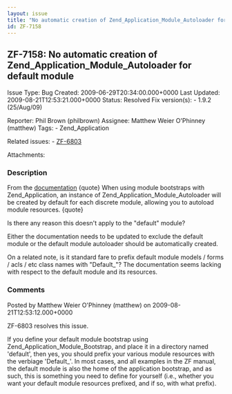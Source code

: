 ```yaml
---
layout: issue
title: "No automatic creation of Zend_Application_Module_Autoloader for default module"
id: ZF-7158
---
```


ZF-7158: No automatic creation of Zend\_Application\_Module\_Autoloader for default module
------------------------------------------------------------------------------------------

 Issue Type: Bug Created: 2009-06-29T20:34:00.000+0000 Last Updated: 2009-08-21T12:53:21.000+0000 Status: Resolved Fix version(s): - 1.9.2 (25/Aug/09)
 
 Reporter:  Phil Brown (philbrown)  Assignee:  Matthew Weier O'Phinney (matthew)  Tags: - Zend\_Application
 
 Related issues: - [ZF-6803](/issues/browse/ZF-6803)
 
 Attachments: 
### Description

From the [documentation](http://framework.zend.com/manual/en/zend.loader.autoloader-resource.html#zend.loader.autoloader-resource.module) {quote} When using module bootstraps with Zend\_Application, an instance of Zend\_Application\_Module\_Autoloader will be created by default for each discrete module, allowing you to autoload module resources. {quote}

Is there any reason this doesn't apply to the "default" module?

Either the documentation needs to be updated to exclude the default module or the default module autoloader should be automatically created.

On a related note, is it standard fare to prefix default module models / forms / acls / etc class names with "Default\_"? The documentation seems lacking with respect to the default module and its resources.

 

 

### Comments

Posted by Matthew Weier O'Phinney (matthew) on 2009-08-21T12:53:12.000+0000

ZF-6803 resolves this issue.

If you define your default module bootstrap using Zend\_Application\_Module\_Bootstrap, and place it in a directory named 'default', then yes, you should prefix your various module resources with the verbiage 'Default\_'. In most cases, and all examples in the ZF manual, the default module is also the home of the application bootstrap, and as such, this is something you need to define for yourself (i.e., whether you want your default module resources prefixed, and if so, with what prefix).

 

 